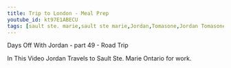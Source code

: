 ```yaml
---
title: Trip to London - Meal Prep
youtube_id: kt97E1ABECU
tags: [sault ste. marie,sault ste marie,Jordan,Tomasone,Jordan Tomasone,Days Off With Jordan,Days off,canadian vlogger,canadian travel vlogger,inspirational content,adventure lifestyle,travel vlog,road trip,road trip sault,work road trips,traveling in canada,traveling worker,social energy,self talk]
---
```

Days Off With Jordan - part 49 - Road Trip

In This Video Jordan Travels to Sault Ste. Marie Ontario for work.

